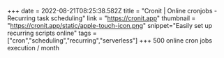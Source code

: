+++
date = 2022-08-21T08:25:38.582Z
title = "Cronit | Online cronjobs - Recurring task scheduling"
link = "https://cronit.app"
thumbnail = "https://cronit.app/static/apple-touch-icon.png"
snippet="Easily set up recurring scripts online"
tags = ["cron","scheduling","recurring","serverless"]
+++
500 online cron jobs execution / month  
